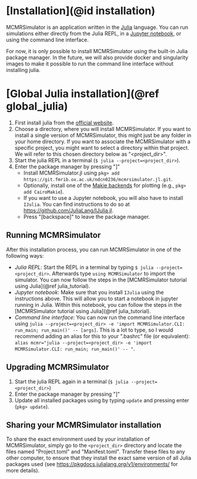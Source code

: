 # [Installation](@id installation)
MCMRSimulator is an application written in the [Julia](https://julialang.org) language.
You can run simulations either directly from the Julia REPL, in a [Jupyter notebook](https://jupyter.org), or using the command line interface.

For now, it is only possible to install MCMRSimulator using the built-in Julia package manager. 
In the future, we will also provide docker and singularity images to make it possible to run the command line interface without installing julia.
# [Global Julia installation](@ref global_julia)
1. First install julia from the [official website](https://julialang.org/downloads/).
2. Choose a directory, where you will install MCMRSimulator. If you want to install a single version of MCMRSimulator, this might just be any folder in your home directory. If you want to associate the MCMRSimulator with a specific project, you might want to select a directory within that project. We will refer to this chosen directory below as "<project_dir>".
2. Start the julia REPL in a terminal (`$ julia --project=<project_dir>`).
3. Enter the package manager by pressing "]"
   - Install MCMRSimulator.jl using `pkg> add https://git.fmrib.ox.ac.uk/ndcn0236/mcmrsimulator.jl.git`.
   - Optionally, install one of the [Makie backends](https://makie.juliaplots.org/stable/documentation/backends/) for plotting (e.g., `pkg> add CairoMakie`).
   - If you want to use a Jupyter notebook, you will also have to install `IJulia`. You can find instructions to do so at https://github.com/JuliaLang/IJulia.jl.
   - Press "\[backspace\]" to leave the package manager.

## Running MCMRSimulator
After this installation process, you can run MCMRSimulator in one of the following ways:
- *Julia REPL*: Start the REPL in a terminal by typing `$ julia --project=<project_dir>`. Afterwards type `using MCMRSimulator` to import the simulator. You can now follow the steps in the [MCMRSimulator tutorial using Julia](@ref julia_tutorial).
- *Jupyter notebook*: Make sure that you install `IJulia` using the instructions above. This will allow you to start a notebook in jupyter running in Julia. Within this notebook, you can follow the steps in the [MCMRSimulator tutorial using Julia](@ref julia_tutorial).
- *Command line interface*: You can now run the command line interface using `julia --project=<project_dir> -e 'import MCMRSimulator.CLI: run_main; run_main()' -- [args]`. This is a lot to type, so I would recommend adding an alias for this to your ".bashrc" file (or equivalent): `alias mcmr="julia --project=<project_dir> -e 'import MCMRSimulator.CLI: run_main; run_main()' -- "`.

## Upgrading MCMRSimulator
1. Start the julia REPL again in a terminal (`$ julia --project=<project_dir>`)
2. Enter the package manager by pressing "]"
3. Update all installed packages using by typing `update` and pressing enter (`pkg> update`).

## Sharing your MCMRSimulator installation
To share the exact environment used by your installation of MCMRSimulator, simply go to the `<project_dir>` directory and locate the files named "Project.toml" and "Manifest.toml". Transfer these files to any other computer, to ensure that they install the exact same version of all Julia packages used (see https://pkgdocs.julialang.org/v1/environments/ for more details).
